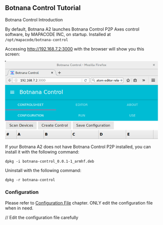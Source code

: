 ## Botnana Control Tutorial

Botnana Control Introduction

By default, Botnana A2 launches Botnana Control P2P Axes control software, by MAPACODE INC, on startup. 
Installed at `/opt/mapacode/botnana-control`

Accessing http://192.168.7.2:3000 with the browser will show you this screen:

![Botnana Controlsheet](./botnana-control-controlsheet.png)

If your Botnana A2 does not have Botnana Control P2P installed, 
you can install it with the following command:

    dpkg -i botnana-control_0.0.1-1_armhf.deb

Uninstall  with the following command:

    dpkg -r botnana-control

### Configuration

Please refer to [Configuration File](./configuration-file.md) chapter. 
ONLY edit the configuration file when in need.

// Edit the configuration file carefully
